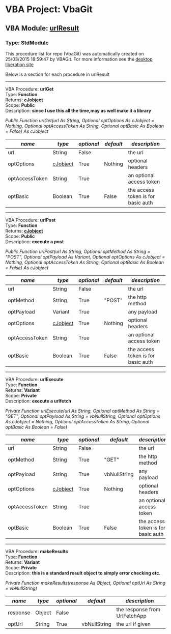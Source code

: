 # VBA Project: **VbaGit**
## VBA Module: **[urlResult](/libraries/urlResult.vba "source is here")**
### Type: StdModule  

This procedure list for repo (VbaGit) was automatically created on 25/03/2015 18:59:47 by VBAGit.
For more information see the [desktop liberation site](http://ramblings.mcpher.com/Home/excelquirks/drivesdk/gettinggithubready "desktop liberation")

Below is a section for each procedure in urlResult

---
VBA Procedure: **urlGet**  
Type: **Function**  
Returns: **[cJobject](/libraries/cJobject_cls.md "cJobject")**  
Scope: **Public**  
Description: **since I use this all the time,may as well make it a library**  

*Public Function urlGet(url As String, Optional optOptions As cJobject = Nothing, Optional optAccessToken As String, Optional optBasic As Boolean = False) As cJobject*  

*name*|*type*|*optional*|*default*|*description*
---|---|---|---|---
url|String|False||the url
optOptions|[cJobject](/libraries/cJobject_cls.md "cJobject")|True| Nothing|optional headers
optAccessToken|String|True||an optional access token
optBasic|Boolean|True| False|the access token is for basic auth


---
VBA Procedure: **urlPost**  
Type: **Function**  
Returns: **[cJobject](/libraries/cJobject_cls.md "cJobject")**  
Scope: **Public**  
Description: **execute a post**  

*Public Function urlPost(url As String, Optional optMethod As String = "POST", Optional optPayload As Variant, Optional optOptions As cJobject = Nothing, Optional optAccessToken As String, Optional optBasic As Boolean = False) As cJobject*  

*name*|*type*|*optional*|*default*|*description*
---|---|---|---|---
url|String|False||the url
optMethod|String|True| "POST"|the http method
optPayload|Variant|True||any payload
optOptions|[cJobject](/libraries/cJobject_cls.md "cJobject")|True| Nothing|optional headers
optAccessToken|String|True||an optional access token
optBasic|Boolean|True| False|the access token is for basic auth


---
VBA Procedure: **urlExecute**  
Type: **Function**  
Returns: **Variant**  
Scope: **Private**  
Description: **execute a urlfetch**  

*Private Function urlExecute(url As String, Optional optMethod As String = "GET", Optional optPayload As String = vbNullString, Optional optOptions As cJobject = Nothing, Optional optAccessToken As String, Optional optBasic As Boolean = False)*  

*name*|*type*|*optional*|*default*|*description*
---|---|---|---|---
url|String|False||the url
optMethod|String|True| "GET"|the http method
optPayload|String|True| vbNullString|any payload
optOptions|[cJobject](/libraries/cJobject_cls.md "cJobject")|True| Nothing|optional headers
optAccessToken|String|True||an optional access token
optBasic|Boolean|True| False|the access token is for basic auth


---
VBA Procedure: **makeResults**  
Type: **Function**  
Returns: **Variant**  
Scope: **Private**  
Description: **this is a standard result object to simply error checking etc.**  

*Private Function makeResults(response As Object, Optional optUrl As String = vbNullString)*  

*name*|*type*|*optional*|*default*|*description*
---|---|---|---|---
response|Object|False||the response from UrlFetchApp
optUrl|String|True| vbNullString|the url if given

